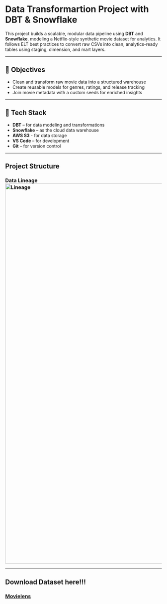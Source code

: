 # Data Transformartion Project with DBT & Snowflake

This project builds a scalable, modular data pipeline using **DBT** and **Snowflake**, modeling a Netflix-style synthetic movie dataset for analytics. It follows ELT best practices to convert raw CSVs into clean, analytics-ready tables using staging, dimension, and mart layers.

---

## 📌 Objectives

- Clean and transform raw movie data into a structured warehouse
- Create reusable models for genres, ratings, and release tracking
- Join movie metadata with a custom seeds for enriched insights

---

## 🧱 Tech Stack

- **DBT** – for data modeling and transformations  
- **Snowflake** – as the cloud data warehouse
- **AWS S3** - for data storage  
- **VS Code** – for development  
- **Git** – for version control

---

## Project Structure

### Data Lineage<img width="2468" height="1220" alt="Lineage" src="https://github.com/user-attachments/assets/1e906d9d-0ec4-47b4-8023-745acb6669fe" />

---

## Download Dataset here!!!

### [Movielens](https://grouplens.org/datasets/movielens/)
